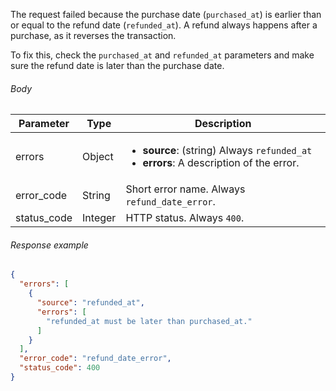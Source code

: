 <!--- RefundDate.md --->

The request failed because the purchase date (`purchased_at`) is earlier than or equal to the refund date (`refunded_at`). A refund always happens after a purchase, as it reverses the transaction.

To fix this, check the `purchased_at` and `refunded_at` parameters and make sure the refund date is later than the purchase date.

###### Body

| Parameter   | Type    | Description                                                  |
| ----------- | ------- | ------------------------------------------------------------ |
| errors      | Object  | <ul><li> **source**: (string) Always `refunded_at`</li><li> **errors**: A description of the error.</li></ul> |
| error_code  | String  | Short error name. Always `refund_date_error`.                |
| status_code | Integer | HTTP status. Always `400`.                                   |

###### Response example

```json
{
  "errors": [
    {
      "source": "refunded_at",
      "errors": [
        "refunded_at must be later than purchased_at."
      ]
    }
  ],
  "error_code": "refund_date_error",
  "status_code": 400
}
```

 
